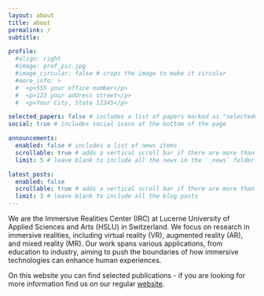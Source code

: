```yaml
---
layout: about
title: about
permalink: /
subtitle: 

profile:
  #align: right
  #image: prof_pic.jpg
  #image_circular: false # crops the image to make it circular
  #more_info: >
  #  <p>555 your office number</p>
  #  <p>123 your address street</p>
  #  <p>Your City, State 12345</p>

selected_papers: false # includes a list of papers marked as "selected={true}"
social: true # includes social icons at the bottom of the page

announcements:
  enabled: false # includes a list of news items
  scrollable: true # adds a vertical scroll bar if there are more than 3 news items
  limit: 5 # leave blank to include all the news in the `_news` folder

latest_posts:
  enabled: false
  scrollable: true # adds a vertical scroll bar if there are more than 3 new posts items
  limit: 3 # leave blank to include all the blog posts
---
```


We are the Immersive Realities Center (IRC) at Lucerne University of Applied Sciences and Arts (HSLU) in Switzerland. We focus on research in immersive realities, including virtual reality (VR), augmented reality (AR), and mixed reality (MR). Our work spans various applications, from education to industry, aiming to push the boundaries of how immersive technologies can enhance human experiences.

On this website you can find selected publications - if you are looking for more information find us on our regular [website](https://sites.hslu.ch/immersive-realities/en/).